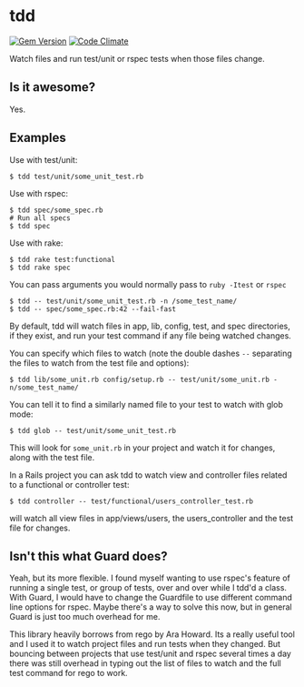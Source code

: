 tdd
===  

[![Gem Version](https://badge.fury.io/rb/tdd.png)](http://badge.fury.io/rb/tdd) 
[![Code Climate](https://codeclimate.com/github/ubermajestix/tdd.png)](https://codeclimate.com/github/ubermajestix/tdd)

Watch files and run test/unit or rspec tests when those files change.

Is it awesome?
--------------
Yes.


Examples
--------

Use with test/unit:

    $ tdd test/unit/some_unit_test.rb

Use with rspec:

    $ tdd spec/some_spec.rb
    # Run all specs
    $ tdd spec

Use with rake:

    $ tdd rake test:functional
    $ tdd rake spec

You can pass arguments you would normally pass to `ruby -Itest` or `rspec`
  
    $ tdd -- test/unit/some_unit_test.rb -n /some_test_name/
    $ tdd -- spec/some_spec.rb:42 --fail-fast

By default, tdd will watch files in app, lib, config, test, and spec
directories, if they exist, and run your test command if any file being
watched changes.

You can specify which files to watch (note the double dashes `--`
separating the files to watch from the test file and options):

    $ tdd lib/some_unit.rb config/setup.rb -- test/unit/some_unit.rb -n/some_test_name/

You can tell it to find a similarly named file to your test to watch
with glob mode:

    $ tdd glob -- test/unit/some_unit_test.rb

This will look for `some_unit.rb` in your project and watch it for changes,
along with the test file.

In a Rails project you can ask tdd to watch view and controller files
related to a functional or controller test:

    $ tdd controller -- test/functional/users_controller_test.rb

will watch all view files in app/views/users, the users_controller and the
test file for changes.

Isn't this what Guard does?
---------------------------
Yeah, but its more flexible. I found myself wanting to use rspec's
feature of running a single test, or group of tests, over and over while
I tdd'd a class. With Guard, I would have to change the Guardfile to
use different command line options for rspec. Maybe there's a way to
solve this now, but in general Guard is just too much overhead for me.

This library heavily borrows from rego by Ara Howard. Its a really
useful tool and I used it to watch project files and run tests when they
changed. But bouncing between projects that use test/unit and
rspec several times a day there was still overhead in typing out the
list of files to watch and the full test command for rego to work.

